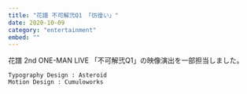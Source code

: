 ```yaml
---
title: "花譜 不可解弐Q1 「彷徨い」"
date: 2020-10-09
category: "entertainment"
embed: ""
---
```


花譜 2nd ONE-MAN LIVE 「不可解弐Q1」の映像演出を一部担当しました。

```plaintext
Typography Design : Asteroid
Motion Design : Cumuloworks
```
